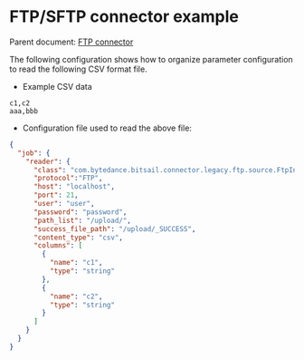 # FTP/SFTP connector example

Parent document: [FTP connector](./ftp.md)

The following configuration shows how to organize parameter configuration to read the following CSV format file.

- Example CSV data

```csv
c1,c2
aaa,bbb
```

- Configuration file used to read the above file:

```json
{
  "job": {
    "reader": {
      "class": "com.bytedance.bitsail.connector.legacy.ftp.source.FtpInputFormat",
      "protocol":"FTP",
      "host": "localhost",
      "port": 21,
      "user": "user",
      "password": "password",
      "path_list": "/upload/",
      "success_file_path": "/upload/_SUCCESS",
      "content_type": "csv",
      "columns": [
        {
          "name": "c1",
          "type": "string"
        },
        {
          "name": "c2",
          "type": "string"
        }
      ]
    }
  }
}
```
